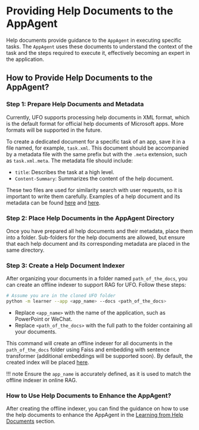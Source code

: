 # Providing Help Documents to the AppAgent

Help documents provide guidance to the `AppAgent` in executing specific tasks. The `AppAgent` uses these documents to understand the context of the task and the steps required to execute it, effectively becoming an expert in the application.

## How to Provide Help Documents to the AppAgent?

### Step 1: Prepare Help Documents and Metadata

Currently, UFO supports processing help documents in XML format, which is the default format for official help documents of Microsoft apps. More formats will be supported in the future.

To create a dedicated document for a specific task of an app, save it in a file named, for example, `task.xml`. This document should be accompanied by a metadata file with the same prefix but with the `.meta` extension, such as `task.xml.meta`. The metadata file should include:

- `title`: Describes the task at a high level.
- `Content-Summary`: Summarizes the content of the help document.

These two files are used for similarity search with user requests, so it is important to write them carefully. Examples of a help document and its metadata can be found [here](https://github.com/microsoft/UFO/blob/main/learner/doc_example/ppt-copilot.xml) and [here](https://github.com/microsoft/UFO/blob/main/learner/doc_example/ppt-copilot.xml.meta).

### Step 2: Place Help Documents in the AppAgent Directory

Once you have prepared all help documents and their metadata, place them into a folder. Sub-folders for the help documents are allowed, but ensure that each help document and its corresponding metadata are placed in the same directory.

### Step 3: Create a Help Document Indexer

After organizing your documents in a folder named `path_of_the_docs`, you can create an offline indexer to support RAG for UFO. Follow these steps:

```bash
# Assume you are in the cloned UFO folder
python -m learner --app <app_name> --docs <path_of_the_docs>
```

- Replace `<app_name>` with the name of the application, such as PowerPoint or WeChat.
- Replace `<path_of_the_docs>` with the full path to the folder containing all your documents.

This command will create an offline indexer for all documents in the `path_of_the_docs` folder using Faiss and embedding with sentence transformer (additional embeddings will be supported soon). By default, the created index will be placed [here](https://github.com/microsoft/UFO/tree/main/vectordb/docs).

!!! note
    Ensure the `app_name` is accurately defined, as it is used to match the offline indexer in online RAG.


### How to Use Help Documents to Enhance the AppAgent?

After creating the offline indexer, you can find the guidance on how to use the help documents to enhance the AppAgent in the [Learning from Help Documents](../advanced_usage/reinforce_appagent/learning_from_help_document.md) section.